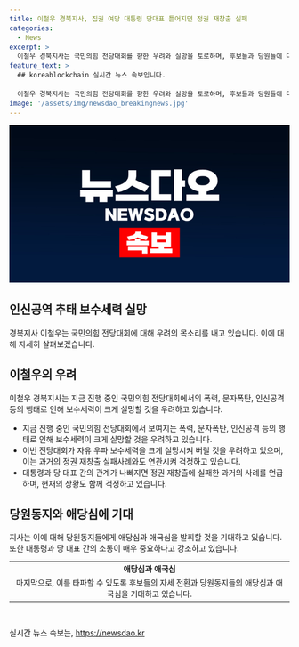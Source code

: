 ```yaml
---
title: 이철우 경북지사, 집권 여당 대통령 당대표 틀어지면 정권 재창출 실패
categories:
  - News
excerpt: >
  이철우 경북지사는 국민의힘 전당대회를 향한 우려와 실망을 토로하며, 후보들과 당원들에 대한 적극적인 자세 전환을 촉구했습니다. 그는 폭력과 욕설 등 불쾌한 행태가 보수세력을 실망시킬 우려를 표현하고, 지난 정치사를 떠올리며 대통령과 당 대표 간 소통 부재의 위험성을 경고했습니다. 또한, 애당심과 애국심을 발휘해 국민의힘의 미래를 지키길 바란다고 전했습니다.
feature_text: >
  ## koreablockchain 실시간 뉴스 속보입니다.

  이철우 경북지사는 국민의힘 전당대회를 향한 우려와 실망을 토로하며, 후보들과 당원들에 대한 적극적인 자세 전환을 촉구했습니다. 그는 폭력과 욕설 등 불쾌한 행태가 보수세력을 실망시킬 우려를 표현하고, 지난 정치사를 떠올리며 대통령과 당 대표 간 소통 부재의 위험성을 경고했습니다. 또한, 애당심과 애국심을 발휘해 국민의힘의 미래를 지키길 바란다고 전했습니다.
image: '/assets/img/newsdao_breakingnews.jpg'
---
```


<p><img src="/assets/img/newsdao_breakingnews.jpg" alt="koreablockchain 속보" /></p>

<h2>인신공역 추태 보수세력 실망</h2>

<p data-ke-size="size16">경북지사 이철우는 국민의힘 전당대회에 대해 우려의 목소리를 내고 있습니다. 이에 대해 자세히 살펴보겠습니다.</p>

<h2>이철우의 우려</h2>

<p>이철우 경북지사는 지금 진행 중인 국민의힘 전당대회에서의 폭력, 문자폭탄, 인신공격 등의 행태로 인해 보수세력이 크게 실망할 것을 우려하고 있습니다.</p>

<ul>
  <li>지금 진행 중인 국민의힘 전당대회에서 보여지는 폭력, 문자폭탄, 인신공격 등의 행태로 인해 보수세력이 크게 실망할 것을 우려하고 있습니다.</li>
  <li>이번 전당대회가 자유 우파 보수세력을 크게 실망시켜 버릴 것을 우려하고 있으며, 이는 과거의 정권 재창출 실패사례와도 연관시켜 걱정하고 있습니다.</li>
  <li>대통령과 당 대표 간의 관계가 나빠지면 정권 재창출에 실패한 과거의 사례를 언급하며, 현재의 상황도 함께 걱정하고 있습니다.</li>
</ul>

<h2>당원동지와 애당심에 기대</h2>

<p>지사는 이에 대해 당원동지들에게 애당심과 애국심을 발휘할 것을 기대하고 있습니다. 또한 대통령과 당 대표 간의 소통이 매우 중요하다고 강조하고 있습니다.</p>

<table>
  <tr>
    <td style="text-align: center; height: 17px;"><b>애당심과 애국심</b></td>
  </tr>
  <tr>
    <td style="text-align: center; height: 17px;">마지막으로, 이를 타파할 수 있도록 후보들의 자세 전환과 당원동지들의 애당심과 애국심을 기대하고 있습니다.</td>
  </tr>
</table>

<p data-ke-size="size16">&nbsp;</p>
실시간 뉴스 속보는, <a href="https://newsdao.kr" rel="dofollow">https://newsdao.kr</a>


